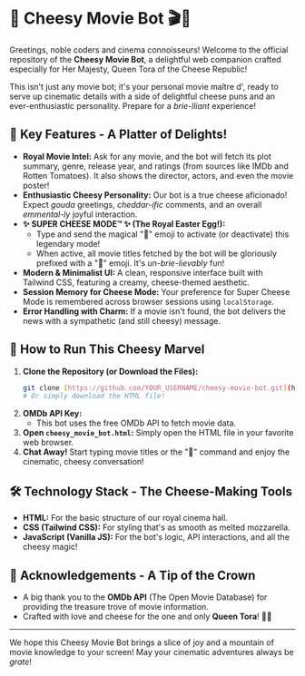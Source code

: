 # 🧀 Cheesy Movie Bot 🎬👑

Greetings, noble coders and cinema connoisseurs! Welcome to the official repository of the **Cheesy Movie Bot**, a delightful web companion crafted especially for Her Majesty, Queen Tora of the Cheese Republic!

This isn't just any movie bot; it's your personal movie maître d', ready to serve up cinematic details with a side of delightful cheese puns and an ever-enthusiastic personality. Prepare for a *brie-lliant* experience!

## 🌟 Key Features - A Platter of Delights!

* **Royal Movie Intel:** Ask for any movie, and the bot will fetch its plot summary, genre, release year, and ratings (from sources like IMDb and Rotten Tomatoes). It also shows the director, actors, and even the movie poster!
* **Enthusiastic Cheesy Personality:** Our bot is a true cheese aficionado! Expect *gouda* greetings, *cheddar-ific* comments, and an overall *emmental-ly* joyful interaction.
* **✨ SUPER CHEESE MODE™ ✨ (The Royal Easter Egg!):**
    * Type and send the magical "🧀" emoji to activate (or deactivate) this legendary mode!
    * When active, all movie titles fetched by the bot will be gloriously prefixed with a "🧀" emoji. It's *un-brie-lievably* fun!
* **Modern & Minimalist UI:** A clean, responsive interface built with Tailwind CSS, featuring a creamy, cheese-themed aesthetic.
* **Session Memory for Cheese Mode:** Your preference for Super Cheese Mode is remembered across browser sessions using `localStorage`.
* **Error Handling with Charm:** If a movie isn't found, the bot delivers the news with a sympathetic (and still cheesy) message.

## 🚀 How to Run This Cheesy Marvel

1.  **Clone the Repository (or Download the Files):**
    ```bash
    git clone [https://github.com/YOUR_USERNAME/cheesy-movie-bot.git](https://github.com/YOUR_USERNAME/cheesy-movie-bot.git) 
    # Or simply download the HTML file!
    ```
2.  **OMDb API Key:**
    * This bot uses the free OMDb API to fetch movie data.
3.  **Open `cheesy_movie_bot.html`:** Simply open the HTML file in your favorite web browser.
4.  **Chat Away!** Start typing movie titles or the "🧀" command and enjoy the cinematic, cheesy conversation!

## 🛠️ Technology Stack - The Cheese-Making Tools

* **HTML:** For the basic structure of our royal cinema hall.
* **CSS (Tailwind CSS):** For styling that's as smooth as melted mozzarella.
* **JavaScript (Vanilla JS):** For the bot's logic, API interactions, and all the cheesy magic!

## 🙏 Acknowledgements - A Tip of the Crown

* A big thank you to the **OMDb API** (The Open Movie Database) for providing the treasure trove of movie information.
* Crafted with love and cheese for the one and only **Queen Tora**! 👑🧀

---

We hope this Cheesy Movie Bot brings a slice of joy and a mountain of movie knowledge to your screen! May your cinematic adventures always be *grate*!
